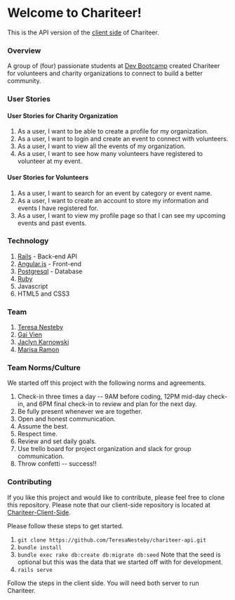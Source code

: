 # Welcome to Chariteer!

This is the API version of the [client side](https://github.com/TeresaNesteby/chariteer-client-side) of Chariteer.

### Overview

A group of (four) passionate students at [Dev Bootcamp](http://devbootcamp.com/) created Chariteer for volunteers and charity organizations to connect to build a better community.

### User Stories

#### User Stories for Charity Organization
1. As a user, I want to be able to create a profile for my organization.
2. As a user, I want to login and create an event to connect with volunteers.
3. As a user, I want to view all the events of my organization.
4. As a user, I want to see how many volunteers have registered to volunteer at my event.

#### User Stories for Volunteers
1. As a user, I want to search for an event by category or event name.
2. As a user, I want to create an account to store my information and events I have registered for.
3. As a user, I want to view my profile page so that I can see my upcoming events and past events.

### Technology

1. [Rails](http://rubyonrails.org/) - Back-end API
2. [Angular.js](https://angularjs.org/) - Front-end
3. [Postgresql](http://www.postgresql.org/) - Database
4. [Ruby](https://www.ruby-lang.org/en/)
5. Javascript
6. HTML5 and CSS3

### Team

1. [Teresa Nesteby](https://github.com/TeresaNesteby)
2. [Gai Vien](https://github.com/gVien)
3. [Jaclyn Karnowski](https://github.com/jkarnowski)
4. [Marisa Ramon](https://github.com/mpieces)

### Team Norms/Culture
We started off this project with the following norms and agreements.

1. Check-in three times a day -- 9AM before coding, 12PM mid-day check-in, and 6PM final check-in to review and plan for the next day.
2. Be fully present whenever we are together.
3. Open and honest communication.
4. Assume the best.
5. Respect time.
6. Review and set daily goals.
7. Use trello board for project organization and slack for group communication.
8. Throw confetti -- success!!

### Contributing

If you like this project and would like to contribute, please feel free to clone this repository. Please note that our client-side repository is located at [Chariteer-Client-Side](https://github.com/TeresaNesteby/chariteer-client-side).

Please follow these steps to get started.

1. `git clone https://github.com/TeresaNesteby/chariteer-api.git`
2. `bundle install`
3. `bundle exec rake db:create db:migrate db:seed`
Note that the seed is optional but this was the data that we started off with for development.
4. `rails serve`

Follow the steps in the client side. You will need both server to run Chariteer.





